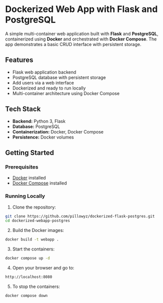 # Dockerized Web App with Flask and PostgreSQL

A simple multi-container web application built with **Flask** and **PostgreSQL**, containerized using **Docker** and orchestrated with **Docker Compose**. The app demonstrates a basic CRUD interface with persistent storage.

## Features

- Flask web application backend
- PostgreSQL database with persistent storage
- Add users via a web interface
- Dockerized and ready to run locally
- Multi-container architecture using Docker Compose

## Tech Stack

- **Backend:** Python 3, Flask  
- **Database:** PostgreSQL  
- **Containerization:** Docker, Docker Compose  
- **Persistence:** Docker volumes

## Getting Started

### Prerequisites

- [Docker](https://www.docker.com/get-started) installed
- [Docker Compose](https://docs.docker.com/compose/install/) installed

### Running Locally

1. Clone the repository:

```bash
git clone https://github.com/pillowyz/dockerized-flask-postgres.git
cd dockerized-webapp-postgres
```
2. Build the Docker images:

```bash
docker build -t webapp .
```
3. Start the containers:

```bash
docker compose up -d
```

4. Open your browser and go to:
```bash
http://localhost:8080
```

5. To stop the containers:
```bash
docker compose down
```
